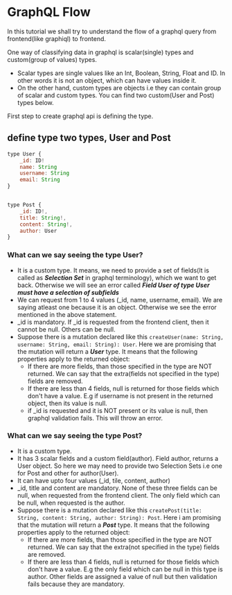 # GraphQL Flow
In this tutorial we shall try to understand the flow of a graphql query from frontend(like graphiql) to frontend.

One way of classifying data in graphql is scalar(single) types and custom(group of values) types.
* Scalar types are single values like an Int, Boolean, String, Float and ID. In other words it is not an object, which can have values inside it. 
* On the other hand, custom types are objects i.e they can contain group of scalar and custom types. You can find two custom(User and Post) types below.

First step to create graphql api is defining the type.

## define type two types, User and Post
```javascript
type User {
    _id: ID!
    name: String
    username: String
    email: String
}


type Post {
    _id: ID!,
    title: String!,
    content: String!,
    author: User
}
```

### What can we say seeing the type User?
* It is a custom type. It means, we need to provide a set of fields(It is called as **_Selection Set_** in graphql terminology), which we want to get back. Otherwise we will see an error called **_Field User of type User must have a selection of subfields_**
* We can request from 1 to 4 values (_id, name, username, email). We are saying atleast one because it is an object. Otherwise we see the error mentioned in the above statement.
* _id is mandatory. If _id is requested from the frontend client, then it cannot be null. Others can be null.
* Suppose there is a mutation declared like this ```createUser(name: String, username: String, email: String): User```. Here we are promising that the mutation will return a **_User_** type. It means that the following properties apply to the returned object:
    * If there are more fields, than those specified in the type are NOT returned. We can say that the extra(fields not specified in the type) fields are removed.
    * If there are less than 4 fields, null is returned for those fields which don't have a value. E.g if username is not present in the returned object, then its value is null.
    * if _id is requested and it is NOT present or its value is null, then graphql validation fails. This will throw  an error.

### What can we say seeing the type Post?
* It is a custom type. 
* It has 3 scalar fields and a custom field(author). Field author, returns a User object. So here we may need to provide two Selection Sets i.e one for Post and other for author(User).
* It can have upto four values (_id, tile, content, author)
* _id, title and content are mandatory. None of these three fields can be null, when requested from the frontend client. The only field which can be null, when requested is the author.
* Suppose there is a mutation declared like this ```createPost(title: String, content: String, author: String): Post```. Here i am promising that the mutation will return a **_Post_** type. It means that the following properties apply to the returned object:
    * If there are more fields, than those specified in the type are NOT returned. We can say that the extra(not specified in the type) fields are removed.
    * If there are less than 4 fields, null is returned for those fields which don't have a value. E.g the only field which can be null in this type is author. Other fields are assigned a value of null but then validation fails because they are mandatory.
    
